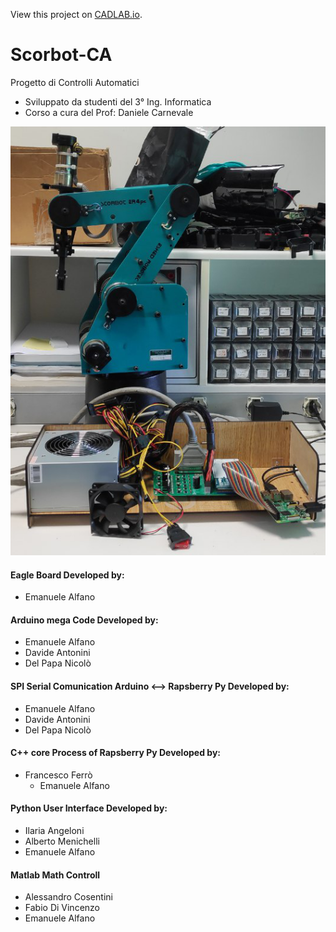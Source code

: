 View this project on [CADLAB.io](https://cadlab.io/project/1649). 

# Scorbot-CA
Progetto di Controlli Automatici
- Sviluppato da studenti del 3° Ing. Informatica
- Corso a cura del Prof: Daniele Carnevale

![Alt text](https://github.com/Alfystar/Scorbot-CA/blob/master/1_Doc/Slide%20show%20develop/Presentazione%20Scorbot%20low%20level/Hardware/Frontale%20sistema.png?raw=true "Title")

#### Eagle Board Developed by:
- Emanuele Alfano

#### Arduino mega Code Developed by:
- Emanuele Alfano
- Davide Antonini
- Del Papa Nicolò

#### SPI Serial Comunication Arduino <--> Rapsberry Py Developed by:
- Emanuele Alfano
- Davide Antonini
- Del Papa Nicolò

#### C++ core Process of Rapsberry Py Developed by:
- Francesco Ferrò
  - Emanuele Alfano

#### Python User Interface Developed by:
- Ilaria Angeloni
- Alberto Menichelli
- Emanuele Alfano
#### Matlab Math Controll
- Alessandro Cosentini
- Fabio Di Vincenzo
- Emanuele Alfano
